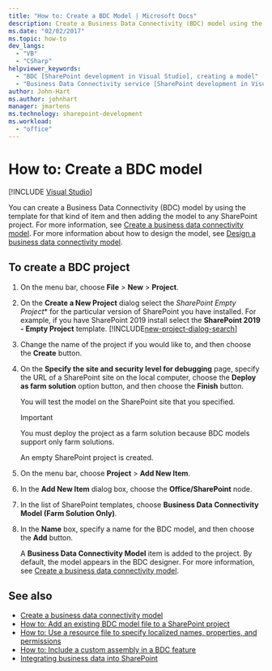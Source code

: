 ```yaml
---
title: "How to: Create a BDC Model | Microsoft Docs"
description: Create a Business Data Connectivity (BDC) model using the Visual Studio template for that kind of item and then adding the model to any SharePoint project.
ms.date: "02/02/2017"
ms.topic: how-to
dev_langs:
  - "VB"
  - "CSharp"
helpviewer_keywords:
  - "BDC [SharePoint development in Visual Studio], creating a model"
  - "Business Data Connectivity service [SharePoint development in Visual Studio], creating a model"
author: John-Hart
ms.author: johnhart
manager: jmartens
ms.technology: sharepoint-development
ms.workload:
  - "office"
---
```

# How to: Create a BDC model

 [!INCLUDE [Visual Studio](~/includes/applies-to-version/vs-windows-only.md)]

  You can create a Business Data Connectivity (BDC) model by using the template for that kind of item and then adding the model to any SharePoint project. For more information, see [Create a business data connectivity model](../sharepoint/creating-a-business-data-connectivity-model.md). For more information about how to design the model, see [Design a business data connectivity model](../sharepoint/designing-a-business-data-connectivity-model.md).

## To create a BDC project

1. On the menu bar, choose **File** > **New** > **Project**.

2. On the **Create a New Project** dialog select the *SharePoint Empty Project** for the particular version of SharePoint you have installed. For example, if you have SharePoint 2019 install select the **SharePoint 2019 - Empty Project** template.
    [!INCLUDE[new-project-dialog-search](../sharepoint/includes/new-project-dialog-search-md.md)]

3. Change the name of the project if you would like to, and then choose the **Create** button.

4. On the **Specify the site and security level for debugging** page, specify the URL of a SharePoint site on the local computer, choose the **Deploy as farm solution** option button, and then choose the **Finish** button.

     You will test the model on the SharePoint site that you specified.

    > [!IMPORTANT]
    > You must deploy the project as a farm solution because BDC models support only farm solutions.

     An empty SharePoint project is created.

5. On the menu bar, choose **Project** > **Add New Item**.

6. In the **Add New Item** dialog box, choose the **Office/SharePoint** node.

7. In the list of SharePoint templates, choose **Business Data Connectivity Model (Farm Solution Only)**.

8. In the **Name** box, specify a name for the BDC model, and then choose the **Add** button.

     A **Business Data Connectivity Model** item is added to the project. By default, the model appears in the BDC designer. For more information, see [Create a business data connectivity model](../sharepoint/creating-a-business-data-connectivity-model.md).

## See also

- [Create a business data connectivity model](../sharepoint/creating-a-business-data-connectivity-model.md)
- [How to: Add an existing BDC model file to a SharePoint project](../sharepoint/how-to-add-an-existing-bdc-model-file-to-a-sharepoint-project.md)
- [How to: Use a resource file to specify localized names, properties, and permissions](../sharepoint/how-to-use-a-resource-file-to-specify-localized-names-properties-and-permissions.md)
- [How to: Include a custom assembly in a BDC feature](../sharepoint/how-to-include-a-custom-assembly-in-a-bdc-feature.md)
- [Integrating business data into SharePoint](../sharepoint/integrating-business-data-into-sharepoint.md)
